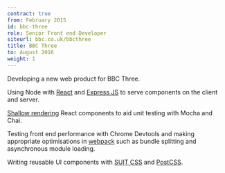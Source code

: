 ```yaml
---
contract: true
from: February 2015
id: bbc-three
role: Senior Front end Developer
siteurl: bbc.co.uk/bbcthree
title: BBC Three
to: August 2016
weight: 1
---
```


Developing a new web product for BBC Three.

Using Node with [React](https://facebook.github.io/react/) and [Express
JS](http://expressjs.com/) to serve components on the client and server.

[Shallow
rendering](http://simonsmith.io/unit-testing-react-components-without-a-dom/)
React components to aid unit testing with Mocha and Chai.

Testing front end performance with Chrome Devtools and making appropriate
optimisations in [webpack](http://webpack.github.io/) such as bundle
splitting and asynchronous module loading.

Writing reusable UI components with [SUIT CSS](http://suitcss.github.io/)
and [PostCSS](https://github.com/postcss/postcss).
